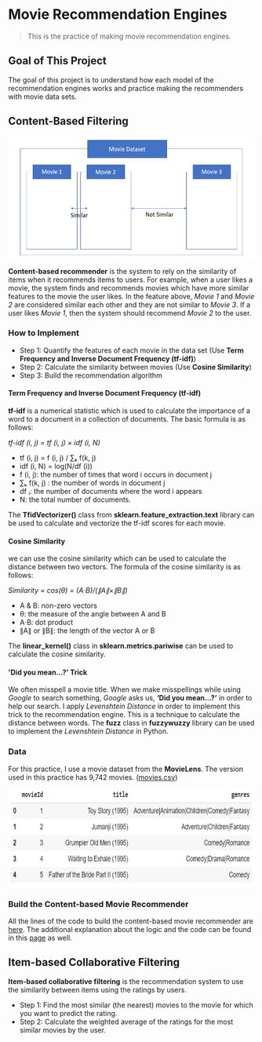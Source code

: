 # Movie Recommendation Engines
> This is the practice of making movie recommendation engines. 

## Goal of This Project
The goal of this project is to understand how each model of the recommendation engines works and practice making the recommenders with movie data sets.

## Content-Based Filtering

<img src="https://github.com/yjeong5126/movie_recommender/blob/master/images/tfidf1.PNG" title="Feature1" width="600" height="250">

**Content-based recommender** is the system to rely on the similarity of items when it recommends items to users. For example, when a user likes a movie, the system finds and recommends movies which have more similar features to the movie the user likes.
In the feature above, *Movie 1* and *Movie 2* are considered similar each other and they are not similar to *Movie 3*. If a user likes *Movie 1*, then the system should recommend *Movie 2* to the user.

### How to Implement
- Step 1: Quantify the features of each movie in the data set (Use **Term Frequency and Inverse Document Frequency (tf-idf)**)
- Step 2: Calculate the similarity between movies (Use **Cosine Similarity**)
- Step 3: Build the recommendation algorithm

#### Term Frequency and Inverse Document Frequency (tf-idf)
**tf-idf** is a numerical statistic which is used to calculate the importance of a word to a document in a collection of documents. The basic formula is as follows:

*tf-idf (i, j) = tf (i, j) × idf (i, N)*

- tf (i, j) = f (i, j) / ∑ₖ f(k, j)
- idf (i, N) = log(N/df (i))
- f (i, j): the number of times that word i occurs in document j
- ∑ₖ f(k, j) : the number of words in document j
- df ᵢ: the number of documents where the word i appears
- N: the total number of documents.

The **TfidVectorizer()** class from **sklearn.feature_extraction.text** library can be used to calculate and vectorize the tf-idf scores for each movie.

#### Cosine Similarity
we can use the cosine similarity which can be used to calculate the distance between two vectors. The formula of the cosine similarity is as follows:

*Similarity = cos(θ) = (A⋅B)/(∥A∥×∥B∥)*

- A & B: non-zero vectors
- θ: the measure of the angle between A and B
- A⋅B: dot product
- ∥A∥ or ∥B∥: the length of the vector A or B

The **linear_kernel()** class in **sklearn.metrics.pariwise** can be used to calculate the cosine similarity.

#### 'Did you mean...?' Trick
We often misspell a movie title. When we make misspellings while using *Google* to search something, *Google* asks us, **‘Did you mean…?’** in order to help our search. 
I apply *Levenshtein Distance* in order to implement this trick to the recommendation engine. This is a technique to calculate the distance between words. 
The **fuzz** class in **fuzzywuzzy** library can be used to implement the *Levenshtein Distance* in Python.

### Data 
For this practice, I use a movie dataset from the **MovieLens**. The version used in this practice has 9,742 movies. ([movies.csv](https://github.com/yjeong5126/movie_recommender/blob/master/content_based/movies.csv))

<img src="https://github.com/yjeong5126/movie_recommender/blob/master/images/movies_head.PNG" width="700" height="200">

### Build the Content-based Movie Recommender
All the lines of the code to build the content-based movie recommender are [here](https://github.com/yjeong5126/movie_recommender/blob/master/content_based/content_based_recommender.ipynb).
The additional explanation about the logic and the code can be found in this [page](https://yjeong5126.medium.com/creating-content-based-movie-recommender-with-python-7f7d1b739c63) as well.

## Item-based Collaborative Filtering

**Item-based collaborative filtering** is the recommendation system to use the similarity between items using the ratings by users.

- Step 1: Find the most similar (the nearest) movies to the movie for which you want to predict the rating.
- Step 2: Calculate the weighted average of the ratings for the most similar movies by the user.
